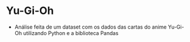 # Yu-Gi-Oh
- Análise feita de um dataset com os dados das cartas do anime Yu-Gi-Oh utilizando Python e a biblioteca Pandas
